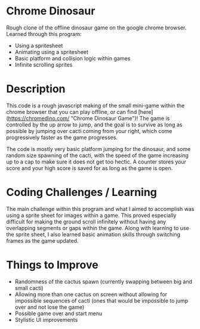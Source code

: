 # Chrome Dinosaur
  Rough clone of the offline dinosaur game on the google chrome browser.
  Learned through this program:
  - Using a spritesheet
  - Animating using a spritesheet
  - Basic platform and collision logic within games
  - Infinite scrolling sprites

# Description
This code is a rough javascript making of the small mini-game within the
chrome browser that you can play offline, or can find [here] (https://chromedino.com/ "Chrome Dinosaur Game")!
The game is controlled by the up arrow to jump, and the goal is to survive
as long as possible by jumping over cacti coming from your right, which come
progressively faster as the game progresses.

The code is mostly very basic platform jumping for the dinosaur, and some
random size spawning of the cacti, with the speed of the game increasing up
to a cap to make sure it does not get too hectic. A counter stores your score
and your high score is saved for as long as the game is open.

# Coding Challenges / Learning
The main challenge within this program and what I aimed to accomplish was using
a sprite sheet for images within a game. This proved especially difficult for
making the ground scroll infinitely without having any overlapping segments or
gaps within the game. Along with learning to use the sprite sheet, I also learned
basic animation skills through switching frames as the game updated.

# Things to Improve
- Randomness of the cactus spawn (currently swapping between big and small cacti)
- Allowing more than one cactus on screen without allowing for impossible sequences of cacti
(ones that would be impossible to jump over and not lose the game)
- Possible game over and start menu
- Stylistic UI improvements
